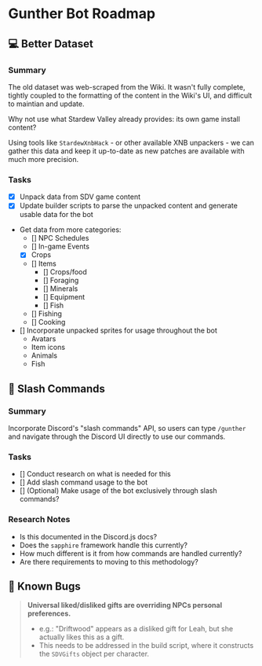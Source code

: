 # Gunther Bot Roadmap

## 💻 Better Dataset

### Summary

The old dataset was web-scraped from the Wiki. It wasn't fully complete, tightly coupled to the formatting of the content in the Wiki's UI, and difficult to maintian and update.

Why not use what Stardew Valley already provides: its own game install content?

Using tools like `StardewXnbHack` - or other available XNB unpackers - we can gather this data and keep it up-to-date as new patches are available with much more precision.

### Tasks

- [x] Unpack data from SDV game content
- [x] Update builder scripts to parse the unpacked content and generate usable data for the bot
- Get data from more categories:
  - [] NPC Schedules
  - [] In-game Events
  - [x] Crops
  - [] Items
    - [] Crops/food
    - [] Foraging
    - [] Minerals
    - [] Equipment
    - [] Fish
  - [] Fishing
  - [] Cooking
- [] Incorporate unpacked sprites for usage throughout the bot
  - Avatars
  - Item icons
  - Animals
  - Fish

## 💬 Slash Commands

### Summary

Incorporate Discord's "slash commands" API, so users can type `/gunther` and navigate through the Discord UI directly to use our commands.

### Tasks

- [] Conduct research on what is needed for this
- [] Add slash command usage to the bot
- [] (Optional) Make usage of the bot exclusively through slash commands?

### Research Notes

- Is this documented in the Discord.js docs?
- Does the `sapphire` framework handle this currently?
- How much different is it from how commands are handled currently?
- Are there requirements to moving to this methodology?

## 🐛 Known Bugs

> **Universal liked/disliked gifts are overriding NPCs personal preferences.**
>
> - e.g.: "Driftwood" appears as a disliked gift for Leah, but she actually likes this as a gift.
> - This needs to be addressed in the build script, where it constructs the `SDVGifts` object per character.
